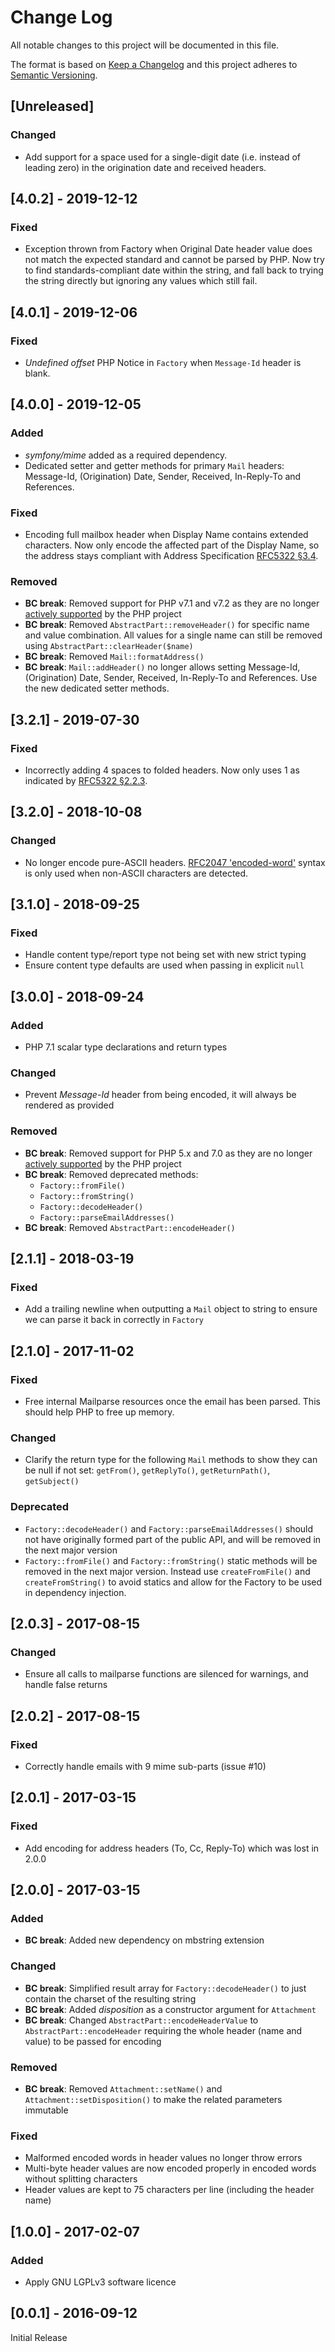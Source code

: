 # Change Log
All notable changes to this project will be documented in this file.

The format is based on [Keep a Changelog](http://keepachangelog.com/) 
and this project adheres to [Semantic Versioning](http://semver.org/).

## [Unreleased]
### Changed
- Add support for a space used for a single-digit date (i.e. instead of leading 
  zero) in the origination date and received headers.

## [4.0.2] - 2019-12-12
### Fixed
- Exception thrown from Factory when Original Date header value does not match
  the expected standard and cannot be parsed by PHP.
  Now try to find standards-compliant date within the string, and fall back to
  trying the string directly but ignoring any values which still fail.

## [4.0.1] - 2019-12-06
### Fixed
- *Undefined offset* PHP Notice in `Factory` when `Message-Id` header is blank.

## [4.0.0] - 2019-12-05
### Added
- *symfony/mime* added as a required dependency.
- Dedicated setter and getter methods for primary `Mail` headers: Message-Id,
  (Origination) Date, Sender, Received, In-Reply-To and References. 
### Fixed
- Encoding full mailbox header when Display Name contains extended characters.
  Now only encode the affected part of the Display Name, so the address stays
  compliant with Address Specification
  [RFC5322 §3.4](https://tools.ietf.org/html/rfc5322#section-3.4).
### Removed
- **BC break**: Removed support for PHP v7.1 and v7.2 as they are no longer
[actively supported](https://php.net/supported-versions.php) by the PHP project
- **BC break**: Removed `AbstractPart::removeHeader()` for specific name and
  value combination. All values for a single name can still be removed using
  `AbstractPart::clearHeader($name)`
- **BC break**: Removed `Mail::formatAddress()`
- **BC break**: `Mail::addHeader()` no longer allows setting Message-Id,
  (Origination) Date, Sender, Received, In-Reply-To and References.
  Use the new dedicated setter methods.

## [3.2.1] - 2019-07-30
### Fixed
- Incorrectly adding 4 spaces to folded headers. Now only uses 1 as indicated
 by [RFC5322 §2.2.3](https://tools.ietf.org/html/rfc5322#section-2.2.3).

## [3.2.0] - 2018-10-08
### Changed
- No longer encode pure-ASCII headers.
 [RFC2047 'encoded-word'](https://tools.ietf.org/html/rfc2047#section-2)
 syntax is only used when non-ASCII characters are detected.

## [3.1.0] - 2018-09-25
### Fixed
- Handle content type/report type not being set with new strict typing
- Ensure content type defaults are used when passing in explicit `null`

## [3.0.0] - 2018-09-24
### Added
- PHP 7.1 scalar type declarations and return types
### Changed
- Prevent *Message-Id* header from being encoded, it will always be rendered
  as provided
### Removed
- **BC break**: Removed support for PHP 5.x and 7.0 as they are no longer
[actively supported](https://php.net/supported-versions.php) by the PHP project
- **BC break**: Removed deprecated methods:
    - `Factory::fromFile()`
    - `Factory::fromString()`
    - `Factory::decodeHeader()`
    - `Factory::parseEmailAddresses()`
- **BC break**: Removed `AbstractPart::encodeHeader()`

## [2.1.1] - 2018-03-19
### Fixed
- Add a trailing newline when outputting a `Mail` object to string to ensure we
can parse it back in correctly in `Factory`

## [2.1.0] - 2017-11-02
### Fixed
- Free internal Mailparse resources once the email has been parsed. This should
help PHP to free up memory.
### Changed
- Clarify the return type for the following `Mail` methods to show they can be
null if not set: `getFrom()`, `getReplyTo()`, `getReturnPath()`, `getSubject()`
### Deprecated
- `Factory::decodeHeader()` and `Factory::parseEmailAddresses()` should not have
originally formed part of the public API, and will be removed in the next major
version 
- `Factory::fromFile()` and `Factory::fromString()` static methods will be
removed in the next major version. Instead use `createFromFile()` and
`createFromString()` to avoid statics and allow for the Factory to be used in
dependency injection. 

## [2.0.3] - 2017-08-15
### Changed
- Ensure all calls to mailparse functions are silenced for warnings, and handle false returns

## [2.0.2] - 2017-08-15
### Fixed
- Correctly handle emails with 9 mime sub-parts (issue #10)

## [2.0.1] - 2017-03-15
### Fixed
- Add encoding for address headers (To, Cc, Reply-To) which was lost in 2.0.0

## [2.0.0] - 2017-03-15
### Added
- **BC break**: Added new dependency on mbstring extension
### Changed
- **BC break**: Simplified result array for `Factory::decodeHeader()` to just
  contain the charset of the resulting string
- **BC break**: Added *disposition* as a constructor argument for `Attachment`
- **BC break**: Changed `AbstractPart::encodeHeaderValue` to `AbstractPart::encodeHeader`
  requiring the whole header (name and value) to be passed for encoding
### Removed
- **BC break**: Removed `Attachment::setName()` and
  `Attachment::setDisposition()` to make the related parameters immutable
### Fixed
- Malformed encoded words in header values no longer throw errors
- Multi-byte header values are now encoded properly in encoded words without
   splitting characters
- Header values are kept to 75 characters per line (including the header name)

## [1.0.0] - 2017-02-07
### Added
- Apply GNU LGPLv3 software licence

## [0.0.1] - 2016-09-12
Initial Release
